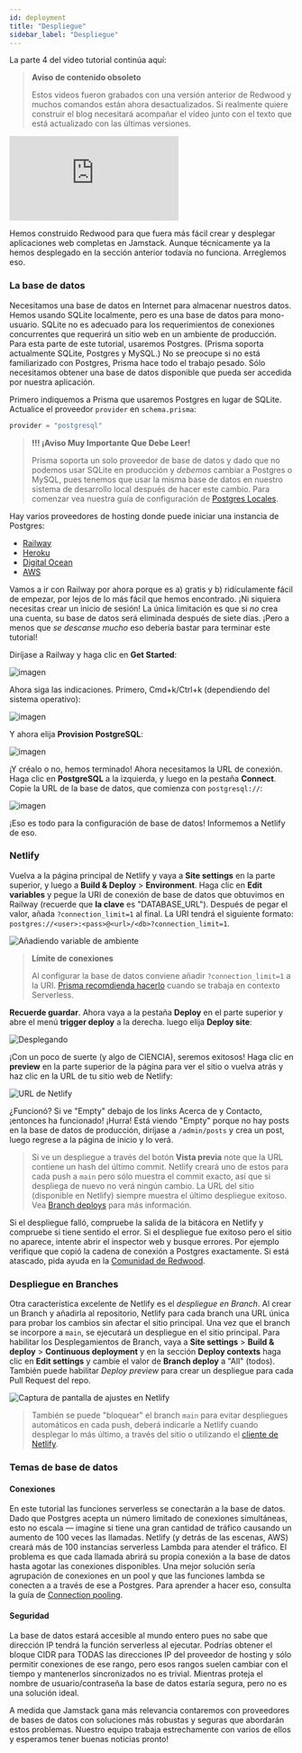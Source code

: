 ```yaml
---
id: deployment
title: "Despliegue"
sidebar_label: "Despliegue"
---
```


La parte 4 del video tutorial continúa aquí:

> **Aviso de contenido obsoleto**
> 
> Estos videos fueron grabados con una versión anterior de Redwood y muchos comandos están ahora desactualizados. Si realmente quiere construir el blog necesitará acompañar el vídeo junto con el texto que está actualizado con las últimas versiones.

<div class="video-container">
  <iframe src="https://www.youtube.com/embed/UpD3HyuZkvY?rel=0" frameborder="0" allow="accelerometer; autoplay; encrypted-media; gyroscope; picture-in-picture; modestbranding; showinfo=0" allowfullscreen></iframe>
</div>

Hemos construido Redwood para que fuera más fácil crear y desplegar aplicaciones web completas en Jamstack. Aunque técnicamente ya la hemos desplegado en la sección anterior todavía no funciona. Arreglemos eso.

### La base de datos

Necesitamos una base de datos en Internet para almacenar nuestros datos. Hemos usando SQLite localmente, pero es una base de datos para mono-usuario. SQLite no es adecuado para los requerimientos de conexiones concurrentes que requerirá un sitio web en un ambiente de producción. Para esta parte de este tutorial, usaremos Postgres. (Prisma soporta actualmente SQLite, Postgres y MySQL.) No se preocupe si no está familiarizado con Postgres, Prisma hace todo el trabajo pesado. Sólo necesitamos obtener una base de datos disponible que pueda ser accedida por nuestra aplicación.

Primero indiquemos a Prisma que usaremos Postgres en lugar de SQLite. Actualice el proveedor `provider` en `schema.prisma`:

```javascript
provider = "postgresql"
```

> **!!! ¡Aviso Muy Importante Que Debe Leer!**
> 
> Prisma soporta un solo proveedor de base de datos y dado que no podemos usar SQLite en producción y *debemos* cambiar a Postgres o MySQL, pues tenemos que usar la misma base de datos en nuestro sistema de desarrollo local después de hacer este cambio. Para comenzar vea nuestra guía de configuración de [Postgres Locales](https://redwoodjs.com/docs/local-postgres-setup).

Hay varios proveedores de hosting donde puede iniciar una instancia de Postgres:

- [Railway](https://railway.app/)
- [Heroku](https://www.heroku.com/postgres)
- [Digital Ocean](https://www.digitalocean.com/products/managed-databases)
- [AWS](https://aws.amazon.com/rds/postgresql/)

Vamos a ir con Railway por ahora porque es a) gratis y b) ridículamente fácil de empezar, por lejos de lo más fácil que hemos encontrado. ¡Ni siquiera necesitas crear un inicio de sesión! La única limitación es que si *no* crea una cuenta, su base de datos será eliminada después de siete días. ¡Pero a menos que *se descanse mucho* eso debería bastar para terminar este tutorial!

Diríjase a Railway y haga clic en **Get Started**:

![imagen](https://user-images.githubusercontent.com/300/107562787-1fa2e380-6b95-11eb-90ba-02fea7925a05.png)

Ahora siga las indicaciones. Primero, Cmd+k/Ctrl+k (dependiendo del sistema operativo):

![imagen](https://user-images.githubusercontent.com/300/107562945-495c0a80-6b95-11eb-9ba8-a294669d6cb4.png)

Y ahora elija **Provision PostgreSQL**:

![imagen](https://user-images.githubusercontent.com/300/107562989-5c6eda80-6b95-11eb-944e-34b0ad49f4ea.png)

¡Y créalo o no, hemos terminado! Ahora necesitamos la URL de conexión. Haga clic en **PostgreSQL** a la izquierda, y luego en la pestaña **Connect**. Copie la URL de la base de datos, que comienza con `postgresql://`:

![imagen](https://user-images.githubusercontent.com/300/107562577-da7eb180-6b94-11eb-8731-e86a1c7127af.png)

 ¡Eso es todo para la configuración de base de datos! Informemos a Netlify de eso.

### Netlify

Vuelva a la página principal de Netlify y vaya a **Site settings** en la parte superior, y luego a **Build & Deploy** > **Environment**. Haga clic en **Edit variables** y pegue la URI de conexión de base de datos que obtuvimos en Railway (recuerde que **la clave** es "DATABASE_URL"). Después de pegar el valor, añada `?connection_limit=1` al final. La URI tendrá el siguiente formato: `postgres://<user>:<pass>@<url>/<db>?connection_limit=1`.

![Añadiendo variable de ambiente](https://user-images.githubusercontent.com/300/83188236-3e834780-a0e4-11ea-8cfa-790c2e335a92.png)

> **Límite de conexiones**
> 
> Al configurar la base de datos conviene añadir `?connection_limit=1` a la URI. [Prisma recomdienda hacerlo](https://www.prisma.io/docs/reference/tools-and-interfaces/prisma-client/deployment#recommended-connection-limit) cuando se trabaja en contexto Serverless.

**Recuerde guardar**. Ahora vaya a la pestaña **Deploy** en el parte superior y abre el menú **trigger deploy** a la derecha. luego elija **Deploy site**:

![Desplegando](https://user-images.githubusercontent.com/300/83187760-835aae80-a0e3-11ea-9733-ff54969bba1f.png)

¡Con un poco de suerte (y algo de CIENCIA), seremos exitosos! Haga clic en **preview** en la parte superior de la página para ver el sitio o vuelva atrás y haz clic en la URL de tu sitio web de Netlify:

![URL de Netlify](https://user-images.githubusercontent.com/300/83187909-bef57880-a0e3-11ea-97dc-e557248acd3a.png)

¿Funcionó? Si ve "Empty" debajo de los links Acerca de y Contacto, ¡entonces ha funcionado! ¡Hurra! Está viendo "Empty" porque no hay posts en la base de datos de producción, diríjase a `/admin/posts` y crea un post, luego regrese a la página de inicio y lo verá.

> Si ve un despliegue a través del botón **Vista previa** note que la URL contiene un hash del último commit. Netlify creará uno de estos para cada push a `main` pero sólo muestra el commit exacto, así que si despliega de nuevo no verá ningún cambio. La URL del sitio (disponible en Netlify) siempre muestra el último despliegue exitoso. Vea [Branch deploys](#branch-deploys) para más información.

Si el despliegue falló, compruebe la salida de la bitácora en Netlify y compruebe si tiene sentido el error. Si el despliegue fue exitoso pero el sitio no aparece, intente abrir el inspector web y busque errores. Por ejemplo verifique que copió la cadena de conexión a Postgres exactamente. Si está atascado, pida ayuda en la [Comunidad de Redwood](https://community.redwoodjs.com).

### Despliegue en Branches

Otra característica excelente de Netlify es el _despliegue en Branch_. Al crear un Branch y añadirla al repositorio, Netlify para cada branch una URL única para probar los cambios sin afectar el sitio principal. Una vez que el branch se incorpore a `main`, se ejecutará un despliegue en el sitio principal. Para habilitar los Desplegamientos de Branch, vaya a **Site settings** > **Build & deploy** > **Continuous deployment** y en la sección **Deploy contexts** haga clic en **Edit settings** y cambie el valor de **Branch deploy** a "All" (todos). También puede habilitar _Deploy preview_ para crear un despliegue para cada Pull Request del repo.

![Captura de pantalla de ajustes en Netlify](https://user-images.githubusercontent.com/30793/90886476-c1016780-e3b2-11ea-851a-3014257484fd.png)

> También se puede "bloquear" el branch `main` para evitar despliegues automáticos en cada push, deberá indicarle a Netlify cuando desplegar lo más último, a través del sitio o utilizando el [cliente de Netlify](https://cli.netlify.com/).

### Temas de base de datos

#### Conexiones

En este tutorial las funciones serverless se conectarán a la base de datos. Dado que Postgres acepta un número limitado de conexiones simultáneas, esto no escala — imagine si tiene una gran cantidad de tráfico causando un aumento de 100 veces las llamadas. Netlify (y detrás de las escenas, AWS) creará más de 100 instancias serverless Lambda para atender el tráfico. El problema es que cada llamada abrirá su propia conexión a la base de datos hasta agotar las conexiones disponibles. Una mejor solución sería agrupación de conexiones en un pool y que las funciones lambda se conecten a a través de ese a Postgres. Para aprender a hacer eso, consulta la guía de [Connection pooling](https://redwoodjs.com/docs/connection-pooling).

#### Seguridad

La base de datos estará accesible al mundo entero pues no sabe que dirección IP tendrá la función serverless al ejecutar. Podrías obtener el bloque CIDR para TODAS las direcciones IP del proveedor de hosting y sólo permitir conexiones de ese rango, pero esos rangos suelen cambiar con el tiempo y mantenerlos sincronizados no es trivial. Mientras proteja el nombre de usuario/contraseña la base de datos estaría segura, pero no es una solución ideal.

A medida que Jamstack gana más relevancia contaremos con proveedores de bases de datos con soluciones más robustas y seguras que abordarán estos problemas. Nuestro equipo trabaja estrechamente con varios de ellos y esperamos tener buenas noticias pronto!


